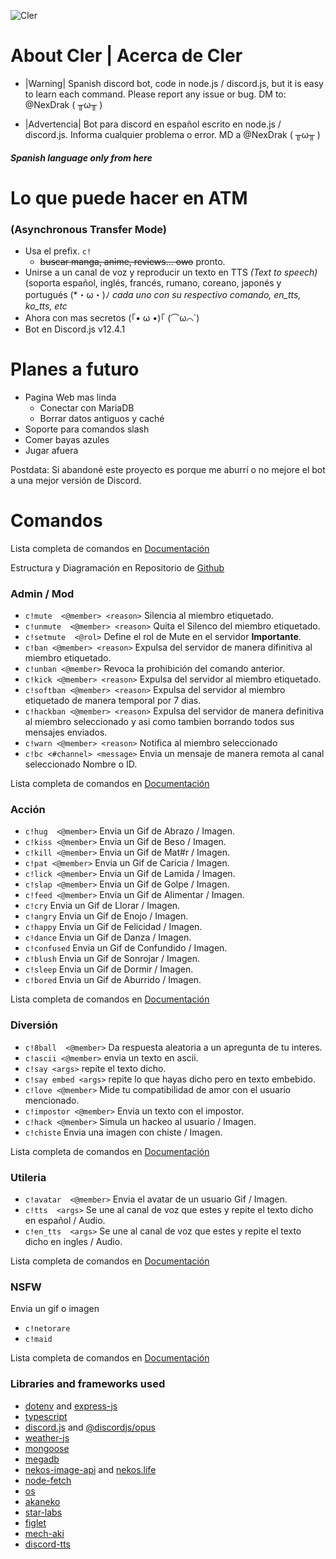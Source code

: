 ![Cler](/clerlogo.gif)

# About Cler | Acerca de Cler
* |Warning| Spanish discord bot, code in node.js / discord.js, but it is easy to learn each command.
Please report any issue or bug.
DM to: @NexDrak ( ╥ω╥ )

* |Advertencia| Bot para discord en español escrito en node.js / discord.js.
Informa cualquier problema o error.
MD a @NexDrak ( ╥ω╥ )

#### *Spanish language only from here*
# Lo que puede hacer en ATM
### (Asynchronous Transfer Mode)
- Usa el prefix. `c!`
  - ~~buscar manga, anime, reviews... owo~~ pronto.
- Unirse a un canal de voz y reproducir un texto en TTS _(Text to speech)_ (soporta español, inglés, francés, rumano, coreano, japonés y portugués (*・ω・)ﾉ *cada uno con su respectivo comando, en_tts, ko_tts, etc*
- Ahora con mas secretos (｢• ω •)｢ (⌒ω⌒`)
- Bot en Discord.js v12.4.1

# Planes a futuro
- Pagina Web mas linda
  - Conectar con MariaDB
  - Borrar datos antiguos y caché
- Soporte para comandos slash
- Comer bayas azules
- Jugar afuera

Postdata: Si abandoné este proyecto es porque me aburrí o no mejore el bot a una mejor versión de Discord.

# Comandos
Lista completa de comandos en [Documentación](https://lwnadev.gitbook.io/cler/)

Estructura y Diagramación en Repositorio de [Github](https://github.com/LwnaDev/Cler)

### Admin / Mod
* `c!mute  <@member> <reason>` Silencia al miembro etiquetado.
* `c!unmute  <@member> <reason>` Quita el Silenco del miembro etiquetado. 
* `c!setmute  <@rol>` Define el rol de Mute en el servidor **Importante**.
* `c!ban <@member> <reason>` Expulsa del servidor de manera difinitiva al miembro etiquetado.
* `c!unban <@member>` Revoca la prohibición del comando anterior. 
* `c!kick <@member> <reason>` Expulsa del servidor al miembro etiquetado.
* `c!softban <@member> <reason>` Expulsa del servidor al miembro etiquetado de manera temporal por 7 dias.
* `c!hackban <@member> <reason>` Expulsa del servidor de manera definitiva al miembro seleccionado y asi como tambien borrando todos sus mensajes enviados.
* `c!warn <@member> <reason>` Notifica al miembro seleccionado
* `c!bc <#channel> <message>` Envia un mensaje de manera remota al canal seleccionado Nombre o ID.

Lista completa de comandos en [Documentación](https://lwnadev.gitbook.io/cler/)

### Acción
* `c!hug  <@member>` Envia un Gif de Abrazo / Imagen. 
* `c!kiss <@member>` Envia un Gif de Beso / Imagen. 
* `c!kill <@member>` Envia un Gif de Mat#r / Imagen. 
* `c!pat <@member>` Envia un Gif de Caricia / Imagen.
* `c!lick <@member>` Envia un Gif de Lamida / Imagen. 
* `c!slap <@member>` Envia un Gif de Golpe / Imagen. 
* `c!feed <@member>` Envia un Gif de Alimentar / Imagen. 
* `c!cry` Envia un Gif de Llorar / Imagen.
* `c!angry` Envia un Gif de Enojo / Imagen.
* `c!happy` Envia un Gif de Felicidad / Imagen.
* `c!dance` Envia un Gif de Danza / Imagen.
* `c!confused` Envia un Gif de Confundido / Imagen.
* `c!blush` Envia un Gif de Sonrojar / Imagen.
* `c!sleep` Envia un Gif de Dormir / Imagen.
* `c!bored` Envia un Gif de Aburrido / Imagen.

Lista completa de comandos en [Documentación](https://lwnadev.gitbook.io/cler/)

### Diversión
* `c!8ball  <@member>` Da respuesta aleatoria a un apregunta de tu interes. 
* `c!ascii <@member>` envia un texto en ascii. 
* `c!say <args>` repite el texto dicho. 
* `c!say embed <args>` repite lo que hayas dicho pero en texto embebido. 
* `c!love <@member>` Mide tu compatibilidad de amor con el usuario mencionado.
* `c!impostor <@member>` Envia un texto con el impostor. 
* `c!hack <@member>` Simula un hackeo al usuario / Imagen.
* `c!chiste` Envia una imagen con chiste / Imagen.

Lista completa de comandos en [Documentación](https://lwnadev.gitbook.io/cler/)

### Utileria
* `c!avatar  <@member>` Envia el avatar de un usuario Gif / Imagen. 
* `c!tts  <args>` Se une al canal de voz que estes y repite el texto dicho en español / Audio. 
* `c!en_tts  <args>` Se une al canal de voz que estes y repite el texto dicho en ingles / Audio. 

Lista completa de comandos en [Documentación](https://lwnadev.gitbook.io/cler/)

### NSFW
Envia un gif o imagen 
* `c!netorare`
* `c!maid`

Lista completa de comandos en [Documentación](https://lwnadev.gitbook.io/cler/)

### Libraries and frameworks used
* [dotenv](https://github.com/motdotla/dotenv#readme) and [express-js](http://expressjs.com/)
* [typescript](https://www.typescriptlang.org/)
* [discord.js](https://github.com/discordjs/discord.js/) and [@discordjs/opus](https://www.npmjs.com/package/@discordjs/opus)
* [weather-js](https://github.com/devfacet/weather)
* [mongoose](https://github.com/Automattic/mongoose)
* [megadb](https://github.com/sergiom19/guia-megadb)
* [nekos-image-api](https://www.npmjs.com/package/nekos-image-api) and [nekos.life](https://github.com/Nekos-life/nekos-dot-life)
* [node-fetch](https://github.com/node-fetch/node-fetch)
* [os](https://github.com/DiegoRBaquero/node-os)
* [akaneko](https://npm.io/package/akaneko)
* [star-labs](https://www.npmjs.com/package/star-labs)
* [figlet](https://github.com/patorjk/figlet.js#readme)
* [mech-aki](https://github.com/MechSlayer/mech-aki#readme)
* [discord-tts](https://www.npmjs.com/package/discord-tts)
